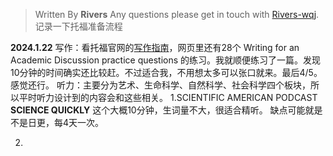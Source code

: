 

> Written By **Rivers**
> Any questions please get in touch with  [Rivers-wqj](https://rivers-wqj.github.io/).
> 记录一下托福准备流程


**2024.1.22**
写作：看托福官网的[写作指南](https://www.ets.org/toefl/test-takers/ibt/about/content/writing.html)，网页里还有28个 Writing for an Academic Discussion practice questions 的练习。我就顺便练习了一篇。发现10分钟的时间确实还比较赶。不过适合我，不用想太多可以张口就来。最后4/5。感觉还行。
听力：主要分为艺术、生命科学、自然科学、社会科学四个板块，所以平时听力设计到的内容会和这些相关。
1.SCIENTIFIC AMERICAN PODCAST **SCIENCE QUICKLY**
这个大概10分钟，生词量不大，很适合精听。
缺点可能就是不是日更，每4天一次。

2.

<!--stackedit_data:
eyJoaXN0b3J5IjpbLTIxMzAxMDYxNjQsLTEzOTUwOTI4MjYsMT
Q5OTYzMDcyN119
-->